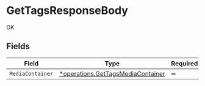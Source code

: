 # GetTagsResponseBody

OK


## Fields

| Field                                                                                 | Type                                                                                  | Required                                                                              | Description                                                                           |
| ------------------------------------------------------------------------------------- | ------------------------------------------------------------------------------------- | ------------------------------------------------------------------------------------- | ------------------------------------------------------------------------------------- |
| `MediaContainer`                                                                      | [*operations.GetTagsMediaContainer](../../models/operations/gettagsmediacontainer.md) | :heavy_minus_sign:                                                                    | N/A                                                                                   |